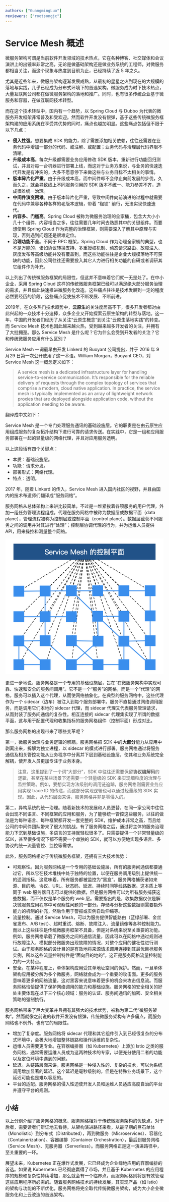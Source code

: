 ```yaml
---
authors: ["GuangmingLuo"]
reviewers: ["rootsongjc"]
---
```


# Service Mesh 概述

微服务架构可谓是当前软件开发领域的技术热点，它在各种博客、社交媒体和会议演讲上的出镜率非常之高，无论是做基础架构还是做业务系统的工程师，对微服务都相当关注，而这个现象与热度到目前为止，已经持续了近 5 年之久。

尤其是近些年来，微服务架构逐渐发展成熟，从最初的星星之火到现在的大规模的落地与实践，几乎已经成为分布式环境下的首选架构。微服务成为时下技术热点，大量互联网公司都在做微服务架构的落地和推广。同时，也有很多传统企业基于微服务和容器，在做互联网技术转型。

而在这个技术转型中，国内有一个趋势，以 Spring Cloud 与 Dubbo 为代表的微服务开发框架非常普及和受欢迎。然而软件开发没有银弹，基于这些传统微服务框架构建的应用系统在享受其优势的同时，痛点也越加明显。这些痛点包括但不限于以下几点：

- **侵入性强**。想要集成 SDK 的能力，除了需要添加相关依赖，往往还需要在业务代码中增加一部分的代码、或注解、或配置；业务代码与治理层代码界限不清晰。
- **升级成本高**。每次升级都需要业务应用修改 SDK 版本，重新进行功能回归测试，并且对每一台机器进行部署上线，而这对于业务方来说，与业务的快速迭代开发是有冲突的，大多不愿意停下来做这些与业务目标不太相关的事情。
- **版本碎片化严重**。由于升级成本高，而中间件却不会停止向前发展的步伐，久而久之，就会导致线上不同服务引用的 SDK 版本不统一、能力参差不齐，造成很难统一治理。
- **中间件演变困难**。由于版本碎片化严重，导致中间件向前演进的过程中就需要在代码中兼容各种各样的老版本逻辑，带着 “枷锁” 前行，无法实现快速迭代。
- **内容多、门槛高**。Spring Cloud 被称为微服务治理的全家桶，包含大大小小几十个组件，内容相当之多，往往需要几年时间去熟悉其中的关键组件。而要想使用 Spring Cloud 作为完整的治理框架，则需要深入了解其中原理与实现，否则遇到问题还是很难定位。
- **治理功能不全**。不同于 RPC 框架，Spring Cloud 作为治理全家桶的典型，也不是万能的，诸如协议转换支持、多重授权机制、动态请求路由、故障注入、灰度发布等高级功能并没有覆盖到。而这些功能往往是企业大规模落地不可获缺的功能，因此公司往往还需要投入其它人力进行相关功能的自研或者调研其它组件作为补充。

以上列出了传统微服务框架的局限性，但这并不意味着它们就一无是处了。在中小企业，采用 Spring Cloud 这样的传统微服务框架已经可以满足绝大部分服务治理的需求，并且借此快速推进微服务化改造。这些痛点往往是技术发展到一定的程度必然要经历的阶段，这些痛点促使技术不断发展、不断前进。

2019年，在众多热门技术趋势中，**云原生**的关注度居高不下，很多开发者都对由此兴起的一众技术十分追捧，众多企业又开始探索云原生架构的转型与落地。这一年，中国的开发者们经历了从关注“云原生概念”到关注“云原生落地实践”的转变。而 Service Mesh 技术也因此越来越火热，受到越来越多开发者的关注，并拥有了大批拥趸。那么 Service Mesh 是什么呢？它为什么会受到开发者的关注？它和传统微服务应用有什么区别？

Service Mesh 一词最早由开发 Linkerd 的 Buoyant 公司提出，并于 2016 年 9 月29 日第一次公开使用了这一术语。William Morgan，Buoyant CEO，对 Service Mesh 这一概念定义如下：

> A service mesh is a dedicated infrastructure layer for handling service-to-service communication. It’s responsible for the reliable delivery of requests through the complex topology of services that comprise a modern, cloud native application. In practice, the service mesh is typically implemented as an array of lightweight network proxies that are deployed alongside application code, without the application needing to be aware.

翻译成中文如下：

Service Mesh 是一个专门处理服务通讯的基础设施层。它的职责是在由云原生应用组成服务的复杂拓扑结构下进行可靠的请求传送。在实践中，它是一组和应用服务部署在一起的轻量级的网络代理，并且对应用服务透明。

以上这段话有四个关键点：

- 本质：基础设施层。
- 功能：请求分发。
- 部署形式：网络代理。
- 特点：透明。

2017 年，随着 Linkerd 的传入，Service Mesh 进入国内社区的视野，并且由国内的技术布道师们翻译成“服务网格”。

服务网格从总体架构上来讲比较简单，不过是一堆紧挨着各项服务的用户代理，外加一组任务管理流程组成。代理在服务网格中被称为数据层或数据平面（data plane），管理流程被称为控制层或控制平面（control plane）。数据层截获不同服务之间的调用并对其进行“处理”；控制层协调代理的行为，并为运维人员提供 API，用来操控和测量整个网络。

![服务网格架构](../images/service-mesh-schematic-diagram.png)

更进一步地说，服务网格是一个专用的基础设施层，旨在“在微服务架构中实现可靠、快速和安全的服务间调用”。它不是一个“服务”的网格，而是一个“代理”的网格，服务可以插入这个代理，从而使网络抽象化。在典型的服务网格中，这些代理作为一个 sidecar（边车）被注入到每个服务部署中。服务不直接通过网络调用服务，而是调用它们本地的 sidecar 代理，而 sidecar 代理又代表服务管理请求，从而封装了服务间通信的复杂性。相互连接的 sidecar 代理集实现了所谓的数据平面，这与用于配置代理和收集指标的服务网格组件（控制平面）形成对比。

那么服务网格的出现带来了哪些变革呢？

第一，微服务治理与业务逻辑的解耦。服务网格把 SDK 中的**大部分**能力从应用中剥离出来，拆解为独立进程，以 sidecar 的模式进行部署。服务网格通过将服务通信及相关管控功能从业务程序中分离并下层到基础设施层，使其和业务系统完全解耦，使开发人员更加专注于业务本身。

> 注意，这里提到了一个词“大部分”，SDK 中往往还需要保留**协议编解码**的逻辑，甚至在某些场景下还需要一个轻量级的 SDK 来实现细粒度的治理与监控策略。例如，要想实现方法级别的调用链追踪，服务网格则需要业务应用实现 trace ID 的传递，而这部分实现逻辑也可以通过轻量级的 SDK 实现。因此，从代码层面来讲，服务网格并非是零侵入的。

第二，异构系统的统一治理。随着新技术的发展和人员更替，在同一家公司中往往会出现不同语言、不同框架的应用和服务，为了能够统一管控这些服务，以往的做法是为每种语言、每种框架都开发一套完整的 SDK，维护成本非常之高，而且给公司的中间件团队带来了很大的挑战。有了服务网格之后，通过将主体的服务治理能力下沉到基础设施，多语言的支持就轻松很多了。只需要提供一个非常轻量级的 SDK，甚至很多情况下都不需要一个单独的 SDK，就可以方便地实现多语言、多协议的统一流量管控、监控等需求。

此外，服务网格相对于传统微服务框架，还拥有三大技术优势：

- 可观察性。因为服务网格是一个专用的基础设施层，所有的服务间通信都要通过它，所以它在技术堆栈中处于独特的位置，以便在服务调用级别上提供统一的遥测指标。这意味着，所有服务都被监控为“黑盒”。服务网格捕获诸如来源、目的地、协议、URL、状态码、延迟、持续时间等线路数据。这本质上等同于 web 服务器日志可以提供的数据，但是服务网格可以为所有服务捕获这些数据，而不仅仅是单个服务的 web 层。需要指出的是，收集数据仅仅是解决微服务应用程序中可观察性问题的一部分。存储与分析这些数据则需要额外能力的机制的补充，然后作用于警报或实例自动伸缩等。
- 流量控制。通过 Service Mesh，可以为服务提供智能路由（蓝绿部署、金丝雀发布、A/B test）、超时重试、熔断、故障注入、流量镜像等各种控制能力。而以上这些往往是传统微服务框架不具备，但是对系统来说至关重要的功能。例如，服务网格承载了微服务之间的通信流量，因此可以在网格中通过规则进行故障注入，模拟部分微服务出现故障的情况，对整个应用的健壮性进行测试。由于服务网格的设计目的是有效地将来源请求调用连接到其最优目标服务实例，所以这些流量控制特性是“面向目的地的”。这正是服务网格流量控制能力的一大特点。
- 安全。在某种程度上，单体架构应用受其单地址空间的保护。然而，一旦单体架构应用被分解为多个微服务，网络就会成为一个重要的攻击面。更多的服务意味着更多的网络流量，这对黑客来说意味着更多的机会来攻击信息流。而服务网格恰恰提供了保护网络调用的能力和基础设施。服务网格的安全相关的好处主要体现在以下三个核心领域：服务的认证、服务间通讯的加密、安全相关策略的强制执行。

服务网格带来了巨大变革并且拥有其强大的技术优势，被称为第二代“微服务架构”。然而就像之前说的软件开发没有银弹，传统微服务架构有许多痛点，而服务网格也不例外，也有它的局限性。

- 增加了复杂度。服务网格将 sidecar 代理和其它组件引入到已经很复杂的分布式环境中，会极大地增加整体链路和操作运维的复杂性。
- 运维人员需要更专业。在容器编排器（如 Kubernetes）上添加 Istio 之类的服务网格，通常需要运维人员成为这两种技术的专家，以便充分使用二者的功能以及定位环境中遇到的问题。
- 延迟。从链路层面来讲，服务网格是一种侵入性的、复杂的技术，可以为系统调用增加显著的延迟。这个延迟是毫秒级别的，但是在特殊业务场景下，这个延迟可能也是难以容忍的。
- 平台的适配。服务网格的侵入性迫使开发人员和运维人员适应高度自治的平台并遵守平台的规则。

## 小结

以上分别介绍了服务网格的概念、服务网格相对于传统微服务架构的优缺点，对于后者，需要读者们辩证地去看待。从架构演进路径来看，从最早期的巨石单体（Monolistic）到分布式（Distributed），再到微服务（Microservices）、容器化（Containerization）、容器编排（Container Orchestration），最后到服务网格（Service Mesh）、无服务器（Serverless）。而服务网格正是这一演进路径中，至关重要的一环。

展望未来，Kubernetes 正在爆炸式发展，它已经成为企业绿地应用的容器编排的首选。如果说 Kubernetes 已经彻底赢得了市场，并且基于 Kubernetes 的应用程序的规模和复杂性持续增加，那么就会有一个临界点，而服务网格则将是有效管理这些应用程序所必需的。随着服务网格技术的持续发展，其实现产品（如 Istio）的架构与功能的不断优化，服务网格将完全取代传统微服务架构，成为大小企业微服务化和上云改造的首选架构。

